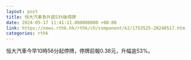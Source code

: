 ```yaml
---
layout: post
title: 恒大汽車急升逾53%後停牌
date: 2024-05-17 11:41:11.000000000 +08:00
link: https://news.rthk.hk/rthk/ch/component/k2/1753525-20240517.htm
categories: rthk
---
```


恒大汽車今早10時56分起停牌，停牌前報0.38元，升幅逾53%。
